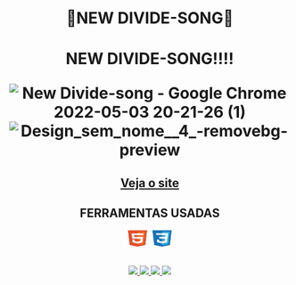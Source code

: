 # <div align="center">📌NEW DIVIDE-SONG📌 </div>
<h1 align="center">NEW DIVIDE-SONG!!!!



![New Divide-song - Google Chrome 2022-05-03 20-21-26 (1)](https://user-images.githubusercontent.com/97768716/166589429-448820f4-9ed5-4fee-a369-e0861d21a85d.gif)
![Design_sem_nome__4_-removebg-preview](https://user-images.githubusercontent.com/97768716/172183342-7dbbbcdc-0348-4355-94c7-00ce5b9a6418.png)

  
<h2 align="center">
  <a href="https://gabrielsf2022.github.io/New-Divide-song/" target="_blank"> Veja o site </a>
</h2>

<h2 align="center"> FERRAMENTAS USADAS </h2>
 

<div align="center" style="display: inline_block">
  <img align="center" alt="Rafa-HTML" height="30" width="40" src="https://raw.githubusercontent.com/devicons/devicon/master/icons/html5/html5-original.svg">
  <img align="center" alt="Rafa-CSS" height="30" width="40" src="https://raw.githubusercontent.com/devicons/devicon/master/icons/css3/css3-original.svg">
   

 
</div>
<br>

<div align="center" style="display:inline_block"> <br> 
  
  <a href="https://www.instagram.com/gabriel_furtado2002/" target="_blank">
    <img src="https://img.shields.io/badge/-Instagram-%23E4405F?style=for-the-badge&logo=instagram&logoColor=white" 
  </a>
 	
 <a href="https://discord.gg/wagxzStdcR" target="_blank">
   <img src="https://img.shields.io/badge/Discord-7289DA?style=for-the-badge&logo=discord&logoColor=white" 
  </a>
  
  <a href = "mailto:gs294860@gmail.com" target="_blank">
    <img src="https://img.shields.io/badge/-Gmail-%23333?style=for-the-badge&logo=gmail&logoColor=white" 
  </a>
  
  <a href="https://www.linkedin.com/in/gabriel-furtado-847aa7225/" target="_blank">
    <img src="https://img.shields.io/badge/-LinkedIn-%230077B5?style=for-the-badge&logo=linkedin&logoColor=white">
  </a> 
  
  </div>



